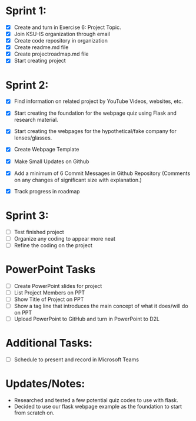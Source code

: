 # Sprint 1:
- [x] Create and turn in Exercise 6: Project Topic.
- [x] Join KSU-IS organization through email
- [x] Create code repository in organization
- [x] Create readme.md file
- [x] Create projectroadmap.md file
- [x] Start creating project

# Sprint 2:
- [x] Find information on related project by YouTube Videos, websites, etc.
- [x] Start creating the foundation for the webpage quiz using Flask and research material.
- [x] Start creating the webpages for the hypothetical/fake company for lenses/glasses.
- [x] Create Webpage Template

- [x] Make Small Updates on Github
- [x] Add a minimum of 6 Commit Messages in Github Repository (Comments on any changes of significant size with explanation.)
- [x] Track progress in roadmap

# Sprint 3:
- [ ] Test finished project
- [ ] Organize any coding to appear more neat
- [ ] Refine the coding on the project

# PowerPoint Tasks
- [ ] Create PowerPoint slides for project
- [ ] List Project Members on PPT
- [ ] Show Title of Project on PPT
- [ ] Show a tag line that introduces the main concept of what it does/will do on PPT
- [ ] Upload PowerPoint to GitHub and turn in PowerPoint to D2L

# Additional Tasks:

- [ ] Schedule to present and record in Microsoft Teams


# Updates/Notes:

- Researched and tested a few potential quiz codes to use with flask.
- Decided to use our flask webpage example as the foundation to start from scratch on.
